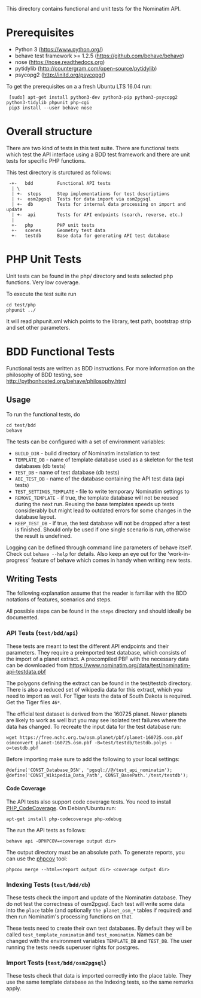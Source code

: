 This directory contains functional and unit tests for the Nominatim API.

Prerequisites
=============

 * Python 3 (https://www.python.org/)
 * behave test framework >= 1.2.5 (https://github.com/behave/behave)
 * nose (https://nose.readthedocs.org)
 * pytidylib (http://countergram.com/open-source/pytidylib)
 * psycopg2 (http://initd.org/psycopg/)

To get the prerequisites on a a fresh Ubuntu LTS 16.04 run:

     [sudo] apt-get install python3-dev python3-pip python3-psycopg2 python3-tidylib phpunit php-cgi
     pip3 install --user behave nose


Overall structure
=================

There are two kind of tests in this test suite. There are functional tests
which test the API interface using a BDD test framework and there are unit
tests for specific PHP functions.

This test directory is sturctured as follows:

```
 -+-   bdd         Functional API tests
  | \
  | +-  steps      Step implementations for test descriptions
  | +-  osm2pgsql  Tests for data import via osm2pgsql
  | +-  db         Tests for internal data processing on import and update
  | +-  api        Tests for API endpoints (search, reverse, etc.)
  |
  +-   php         PHP unit tests
  +-   scenes      Geometry test data
  +-   testdb      Base data for generating API test database
```

PHP Unit Tests
==============

Unit tests can be found in the php/ directory and tests selected php functions.
Very low coverage.

To execute the test suite run

    cd test/php
    phpunit ../

It will read phpunit.xml which points to the library, test path, bootstrap
strip and set other parameters.


BDD Functional Tests
====================

Functional tests are written as BDD instructions. For more information on
the philosophy of BDD testing, see http://pythonhosted.org/behave/philosophy.html

Usage
-----

To run the functional tests, do

    cd test/bdd
    behave

The tests can be configured with a set of environment variables:

 * `BUILD_DIR` - build directory of Nominatim installation to test
 * `TEMPLATE_DB` - name of template database used as a skeleton for
                   the test databases (db tests)
 * `TEST_DB` - name of test database (db tests)
 * `ABI_TEST_DB` - name of the database containing the API test data (api tests)
 * `TEST_SETTINGS_TEMPLATE` - file to write temporary Nominatim settings to
 * `REMOVE_TEMPLATE` - if true, the template database will not be reused during
                       the next run. Reusing the base templates speeds up tests
                       considerably but might lead to outdated errors for some
                       changes in the database layout.
 * `KEEP_TEST_DB` - if true, the test database will not be dropped after a test
                    is finished. Should only be used if one single scenario is
                    run, otherwise the result is undefined.

Logging can be defined through command line parameters of behave itself. Check
out `behave --help` for details. Also keep an eye out for the 'work-in-progress'
feature of behave which comes in handy when writing new tests.

Writing Tests
-------------

The following explanation assume that the reader is familiar with the BDD
notations of features, scenarios and steps.

All possible steps can be found in the `steps` directory and should ideally
be documented.

### API Tests (`test/bdd/api`)

These tests are meant to test the different API endpoints and their parameters.
They require a preimported test database, which consists of the import of a
planet extract. A precompiled PBF with the necessary data can be downloaded from
https://www.nominatim.org/data/test/nominatim-api-testdata.pbf

The polygons defining the extract can be found in the test/testdb
directory. There is also a reduced set of wikipedia data for this extract,
which you need to import as well. For Tiger tests the data of South Dakota
is required. Get the Tiger files `46*`.

The official test dataset is derived from the 160725 planet. Newer
planets are likely to work as well but you may see isolated test
failures where the data has changed. To recreate the input data
for the test database run:

    wget https://free.nchc.org.tw/osm.planet/pbf/planet-160725.osm.pbf
    osmconvert planet-160725.osm.pbf -B=test/testdb/testdb.polys -o=testdb.pbf

Before importing make sure to add the following to your local settings:

    @define('CONST_Database_DSN', 'pgsql://@/test_api_nominatim');
    @define('CONST_Wikipedia_Data_Path', CONST_BasePath.'/test/testdb');

#### Code Coverage

The API tests also support code coverage tests. You need to install
[PHP_CodeCoverage](https://github.com/sebastianbergmann/php-code-coverage).
On Debian/Ubuntu run:

    apt-get install php-codecoverage php-xdebug

The run the API tests as follows:

    behave api -DPHPCOV=<coverage output dir>

The output directory must be an absolute path. To generate reports, you can use
the [phpcov](https://github.com/sebastianbergmann/phpcov) tool:

    phpcov merge --html=<report output dir> <coverage output dir>

### Indexing Tests (`test/bdd/db`)

These tests check the import and update of the Nominatim database. They do not
test the correctness of osm2pgsql. Each test will write some data into the `place`
table (and optionally `the planet_osm_*` tables if required) and then run
Nominatim's processing functions on that.

These tests need to create their own test databases. By default they will be
called `test_template_nominatim` and `test_nominatim`. Names can be changed with
the environment variables `TEMPLATE_DB` and `TEST_DB`. The user running the tests
needs superuser rights for postgres.

### Import Tests (`test/bdd/osm2pgsql`)

These tests check that data is imported correctly into the place table. They
use the same template database as the Indexing tests, so the same remarks apply.
